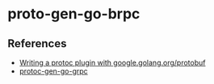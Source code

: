 # proto-gen-go-brpc

## References
- [Writing a protoc plugin with google.golang.org/protobuf](https://medium.com/@tim.r.coulson/writing-a-protoc-plugin-with-google-golang-org-protobuf-cd5aa75f5777)
- [protoc-gen-go-grpc](https://github.com/grpc/grpc-go/blob/master/cmd/protoc-gen-go-grpc/grpc.go)
